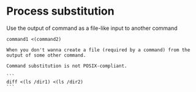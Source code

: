 # Process substitution

Use the output of command as a file-like input to another command

`command1 <(command2)`

~~~admonish question title="When will I use this?"
When you don't wanna create a file (required by a command) from the output of some other command. 
~~~

~~~admonish failure title="POSIX-compliance"
Command substitution is not POSIX-compliant.
~~~

~~~admonish example
```
diff <(ls /dir1) <(ls /dir2)
```
~~~

